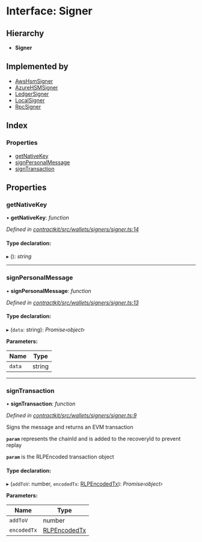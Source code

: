 # Interface: Signer

## Hierarchy

* **Signer**

## Implemented by

* [AwsHsmSigner](../classes/_contractkit_src_wallets_signers_aws_hsm_signer_.awshsmsigner.md)
* [AzureHSMSigner](../classes/_contractkit_src_wallets_signers_azure_hsm_signer_.azurehsmsigner.md)
* [LedgerSigner](../classes/_contractkit_src_wallets_signers_ledger_signer_.ledgersigner.md)
* [LocalSigner](../classes/_contractkit_src_wallets_signers_local_signer_.localsigner.md)
* [RpcSigner](../classes/_contractkit_src_wallets_signers_rpc_signer_.rpcsigner.md)

## Index

### Properties

* [getNativeKey](_contractkit_src_wallets_signers_signer_.signer.md#getnativekey)
* [signPersonalMessage](_contractkit_src_wallets_signers_signer_.signer.md#signpersonalmessage)
* [signTransaction](_contractkit_src_wallets_signers_signer_.signer.md#signtransaction)

## Properties

###  getNativeKey

• **getNativeKey**: *function*

*Defined in [contractkit/src/wallets/signers/signer.ts:14](https://github.com/celo-org/celo-monorepo/blob/master/packages/contractkit/src/wallets/signers/signer.ts#L14)*

#### Type declaration:

▸ (): *string*

___

###  signPersonalMessage

• **signPersonalMessage**: *function*

*Defined in [contractkit/src/wallets/signers/signer.ts:13](https://github.com/celo-org/celo-monorepo/blob/master/packages/contractkit/src/wallets/signers/signer.ts#L13)*

#### Type declaration:

▸ (`data`: string): *Promise‹object›*

**Parameters:**

Name | Type |
------ | ------ |
`data` | string |

___

###  signTransaction

• **signTransaction**: *function*

*Defined in [contractkit/src/wallets/signers/signer.ts:9](https://github.com/celo-org/celo-monorepo/blob/master/packages/contractkit/src/wallets/signers/signer.ts#L9)*

Signs the message and returns an EVM transaction

**`param`** represents the chainId and is added to the recoveryId to prevent replay

**`param`** is the RLPEncoded transaction object

#### Type declaration:

▸ (`addToV`: number, `encodedTx`: [RLPEncodedTx](_contractkit_src_utils_signing_utils_.rlpencodedtx.md)): *Promise‹object›*

**Parameters:**

Name | Type |
------ | ------ |
`addToV` | number |
`encodedTx` | [RLPEncodedTx](_contractkit_src_utils_signing_utils_.rlpencodedtx.md) |
